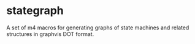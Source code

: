# stategraph
A set of m4 macros for generating graphs of state machines and related structures in graphvis DOT format.
